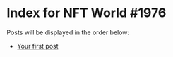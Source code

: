 # Index for NFT World #1976
Posts will be displayed in the order below:

- [Your first post](./001-first.md)


